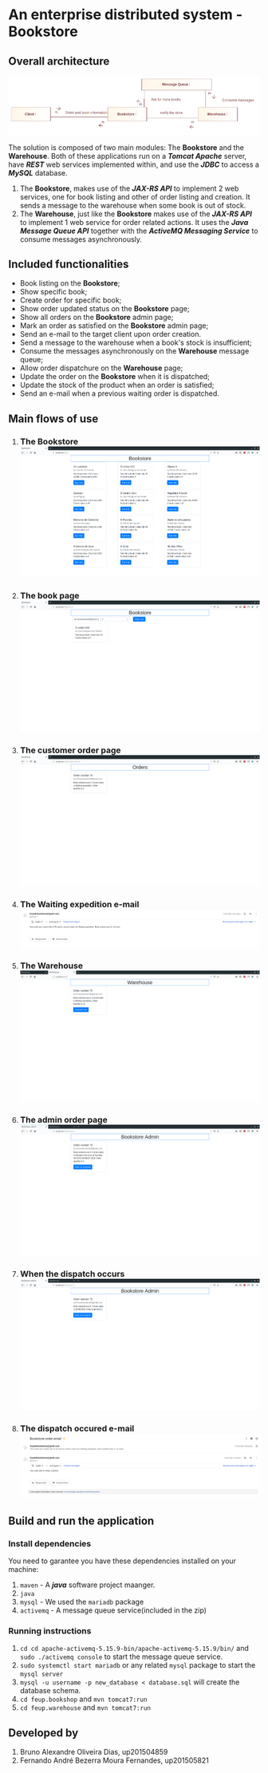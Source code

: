 # An enterprise distributed system - Bookstore

## Overall architecture

![alt text](images/Diagram.png)

The solution is composed of two main modules: The **Bookstore** and the **Warehouse**. Both of these applications run on a ***Tomcat Apache*** server, have ***REST*** web services implemented within,
and use the ***JDBC*** to access a ***MySQL*** database.
1. The **Bookstore**, makes use of the ***JAX-RS API*** to implement 2 web services, one for book listing and other of order listing and creation. It sends a message to the warehouse when some book is out of stock.
2. The **Warehouse**, just like the **Bookstore**  makes use of the ***JAX-RS API*** to implement 1 web service for order related actions. It uses the ***Java Message Queue API*** together with the ***ActiveMQ Messaging Service*** to consume messages asynchronously.

## Included functionalities

* Book listing on the **Bookstore**;
* Show specific book;
* Create order for specific book;
* Show order updated status on the **Bookstore** page;
* Show all orders on the **Bookstore** admin page;
* Mark an order as satisfied on the **Bookstore** admin page;
* Send an e-mail to the target client upon order creation.
* Send a message to the warehouse when a book's stock is insufficient;
* Consume the messages asynchronously on the **Warehouse** message queue;
* Allow order dispatchure on the **Warehouse** page;
* Update the order on the **Bookstore** when it is dispatched;
* Update the stock of the product when an order is satisfied;
* Send an e-mail when a previous waiting order is dispatched.

## Main flows of use

1. ### The **Bookstore** ![alt text](images/Bookstore.png) 
2. ### The book page ![alt text](images/OrderCustomer.png)
3. ### The customer order page ![alt text](images/OrderStatusCustomer.png)
5. ### The Waiting expedition e-mail ![alt text](images/OrderWaitingExpeditionCustomer.png)
6. ### The **Warehouse** ![alt text](images/Warehouse.png)
7. ### The admin order page ![alt text](images/OrderAdminDispatchWillOccur.png)
8. ### When the dispatch occurs ![alt text](images/OrderAdminDispatchOccured.png)
9. ### The dispatch occured e-mail ![alt text](images/ClientEmailSatisfied.png)

## Build and run the application

### Install dependencies

You need to garantee you have these dependencies installed on your machine:

1. `maven` - A ***java*** software project maanger.
2. `java`
3. `mysql` - We used the `mariadb` package
4. `activemq` - A message queue service(included in the zip)

### Running instructions

1. `cd cd apache-activemq-5.15.9-bin/apache-activemq-5.15.9/bin/` and `sudo ./activemq console` to start the message queue service.
2. `sudo systemctl start mariadb` or any related `mysql` package to start the `mysql server`
3. `mysql -u username -p new_database < database.sql` will create the database schema.
4. `cd feup.bookshop` and `mvn tomcat7:run`
5. `cd feup.warehouse` and `mvn tomcat7:run`

## Developed by

1. Bruno Alexandre Oliveira Dias, up201504859
2. Fernando André Bezerra Moura Fernandes, up201505821
